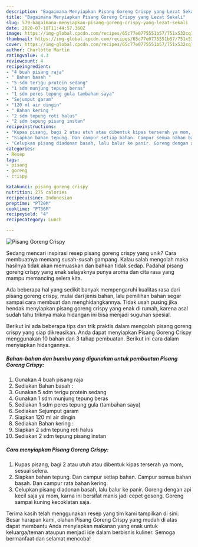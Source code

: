 ```yaml
---
description: "Bagaimana Menyiapkan Pisang Goreng Crispy yang Lezat Sekali"
title: "Bagaimana Menyiapkan Pisang Goreng Crispy yang Lezat Sekali"
slug: 579-bagaimana-menyiapkan-pisang-goreng-crispy-yang-lezat-sekali
date: 2020-07-18T11:44:57.360Z
image: https://img-global.cpcdn.com/recipes/65c77e0775551b57/751x532cq70/pisang-goreng-crispy-foto-resep-utama.jpg
thumbnail: https://img-global.cpcdn.com/recipes/65c77e0775551b57/751x532cq70/pisang-goreng-crispy-foto-resep-utama.jpg
cover: https://img-global.cpcdn.com/recipes/65c77e0775551b57/751x532cq70/pisang-goreng-crispy-foto-resep-utama.jpg
author: Charlotte Martin
ratingvalue: 4.3
reviewcount: 4
recipeingredient:
- "4 buah pisang raja"
- " Bahan basah "
- "5 sdm terigu protein sedang"
- "1 sdm munjung tepung beras"
- "1 sdm peres tepung gula tambahan saya"
- "Sejumput garam"
- "120 ml air dingin"
- " Bahan kering "
- "2 sdm tepung roti halus"
- "2 sdm tepung pisang instan"
recipeinstructions:
- "Kupas pisang, bagi 2 atau utuh atau dibentuk kipas terserah ya mom, sesuai selera."
- "Siapkan bahan tepung. Dan campur setiap bahan. Campur semua bahan basah. Dan campur rata bahan kering."
- "Celupkan pisang diadonan basah, lalu balur ke panir. Goreng dengan api kecil saja ya mom, karna ini bersifat manis jadi cepet gosong. Goreng sampai kuning kecoklatan saja."
categories:
- Resep
tags:
- pisang
- goreng
- crispy

katakunci: pisang goreng crispy 
nutrition: 275 calories
recipecuisine: Indonesian
preptime: "PT20M"
cooktime: "PT36M"
recipeyield: "4"
recipecategory: Lunch

---
```



![Pisang Goreng Crispy](https://img-global.cpcdn.com/recipes/65c77e0775551b57/751x532cq70/pisang-goreng-crispy-foto-resep-utama.jpg)

Sedang mencari inspirasi resep pisang goreng crispy yang unik? Cara membuatnya memang susah-susah gampang. Kalau salah mengolah maka hasilnya tidak akan memuaskan dan bahkan tidak sedap. Padahal pisang goreng crispy yang enak selayaknya punya aroma dan cita rasa yang mampu memancing selera kita.



Ada beberapa hal yang sedikit banyak mempengaruhi kualitas rasa dari pisang goreng crispy, mulai dari jenis bahan, lalu pemilihan bahan segar sampai cara membuat dan menghidangkannya. Tidak usah pusing jika hendak menyiapkan pisang goreng crispy yang enak di rumah, karena asal sudah tahu triknya maka hidangan ini bisa menjadi suguhan spesial.


Berikut ini ada beberapa tips dan trik praktis dalam mengolah pisang goreng crispy yang siap dikreasikan. Anda dapat menyiapkan Pisang Goreng Crispy menggunakan 10 bahan dan 3 tahap pembuatan. Berikut ini cara dalam menyiapkan hidangannya.

<!--inarticleads1-->

##### Bahan-bahan dan bumbu yang digunakan untuk pembuatan Pisang Goreng Crispy:

1. Gunakan 4 buah pisang raja
1. Sediakan  Bahan basah :
1. Gunakan 5 sdm terigu protein sedang
1. Gunakan 1 sdm munjung tepung beras
1. Sediakan 1 sdm peres tepung gula (tambahan saya)
1. Sediakan Sejumput garam
1. Siapkan 120 ml air dingin
1. Sediakan  Bahan kering :
1. Siapkan 2 sdm tepung roti halus
1. Sediakan 2 sdm tepung pisang instan




<!--inarticleads2-->

##### Cara menyiapkan Pisang Goreng Crispy:

1. Kupas pisang, bagi 2 atau utuh atau dibentuk kipas terserah ya mom, sesuai selera.
1. Siapkan bahan tepung. Dan campur setiap bahan. Campur semua bahan basah. Dan campur rata bahan kering.
1. Celupkan pisang diadonan basah, lalu balur ke panir. Goreng dengan api kecil saja ya mom, karna ini bersifat manis jadi cepet gosong. Goreng sampai kuning kecoklatan saja.




Terima kasih telah menggunakan resep yang tim kami tampilkan di sini. Besar harapan kami, olahan Pisang Goreng Crispy yang mudah di atas dapat membantu Anda menyiapkan makanan yang enak untuk keluarga/teman ataupun menjadi ide dalam berbisnis kuliner. Semoga bermanfaat dan selamat mencoba!
